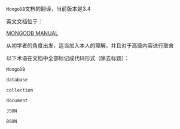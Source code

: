 `MongoDB`文档的翻译，当前版本是3.4

英文文档位于：

[MONGODB MANUAL](https://docs.mongodb.com/manual)

从初学者的角度出发，适当加入本人的理解，并且对于高级内容进行取舍



以下术语在文档中全部标记成代码形式（除去标题）：

`MongoDB`

`database`

`collection`

`document`

`JSON`

`BSON`
